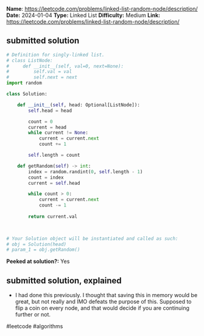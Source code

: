 **Name**: https://leetcode.com/problems/linked-list-random-node/description/
**Date:** 2024-01-04
**Type:** Linked List
**Difficulty:** Medium
**Link:** https://leetcode.com/problems/linked-list-random-node/description/

## submitted solution
```python
# Definition for singly-linked list.
# class ListNode:
#     def __init__(self, val=0, next=None):
#         self.val = val
#         self.next = next
import random

class Solution:

    def __init__(self, head: Optional[ListNode]):
        self.head = head

        count = 0
        current = head
        while current != None:
            current = current.next
            count += 1

        self.length = count

    def getRandom(self) -> int:
        index = random.randint(0, self.length - 1)
        count = index
        current = self.head

        while count > 0:
            current = current.next
            count -= 1
        
        return current.val
        


# Your Solution object will be instantiated and called as such:
# obj = Solution(head)
# param_1 = obj.getRandom()
```

**Peeked at solution?:** Yes

## submitted solution, explained

- I had done this previously. I thought that saving this in memory would be great, but not really and IMO defeats the purpose of this.
Supposed to flip a coin on every node, and that would decide if you are continuing further or not.

#leetcode #algorithms 